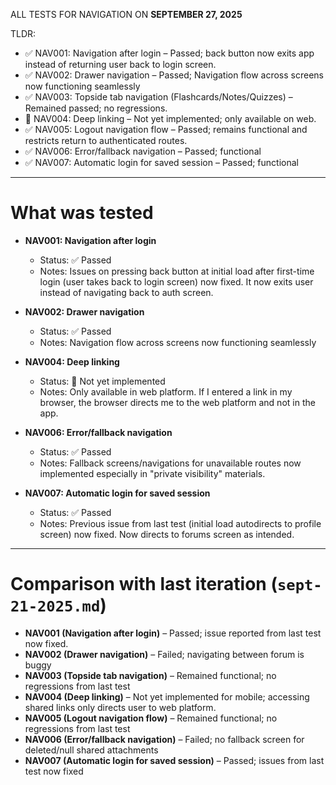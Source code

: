 ALL TESTS FOR NAVIGATION ON **SEPTEMBER 27, 2025**

TLDR:

- ✅ NAV001: Navigation after login – Passed; back button now exits app instead of returning user back to login screen.
- ✅ NAV002: Drawer navigation – Passed; Navigation flow across screens now functioning seamlessly
- ✅ NAV003: Topside tab navigation (Flashcards/Notes/Quizzes) – Remained passed; no regressions.
- 🚧 NAV004: Deep linking – Not yet implemented; only available on web.
- ✅ NAV005: Logout navigation flow – Passed; remains functional and restricts return to authenticated routes.
- ✅ NAV006: Error/fallback navigation – Passed; functional
- ✅ NAV007: Automatic login for saved session – Passed; functional

---

# What was tested

- **NAV001: Navigation after login**

  - Status: ✅ Passed
  - Notes: Issues on pressing back button at initial load after first-time login (user takes back to login screen) now fixed. It now exits user instead of navigating back to auth screen.

- **NAV002: Drawer navigation**

  - Status: ✅ Passed
  - Notes: Navigation flow across screens now functioning seamlessly

- **NAV004: Deep linking**

  - Status: 🚧 Not yet implemented
  - Notes: Only available in web platform. If I entered a link in my browser, the browser directs me to the web platform and not in the app.

- **NAV006: Error/fallback navigation**

  - Status: ✅ Passed
  - Notes: Fallback screens/navigations for unavailable routes now implemented especially in "private visibility" materials.

- **NAV007: Automatic login for saved session**
  - Status: ✅ Passed
  - Notes: Previous issue from last test (initial load autodirects to profile screen) now fixed. Now directs to forums screen as intended.

---

# Comparison with last iteration (`sept-21-2025.md`)

- **NAV001 (Navigation after login)** – Passed; issue reported from last test now fixed.
- **NAV002 (Drawer navigation)** – Failed; navigating between forum is buggy
- **NAV003 (Topside tab navigation)** – Remained functional; no regressions from last test
- **NAV004 (Deep linking)** – Not yet implemented for mobile; accessing shared links only directs user to web platform.
- **NAV005 (Logout navigation flow)** – Remained functional; no regressions from last test
- **NAV006 (Error/fallback navigation)** – Failed; no fallback screen for deleted/null shared attachments
- **NAV007 (Automatic login for saved session)** – Passed; issues from last test now fixed
